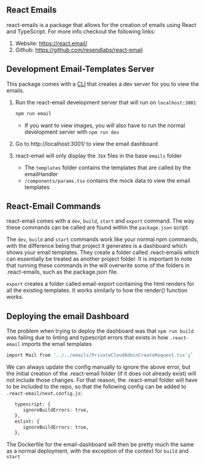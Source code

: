 ## React Emails

react-emails is a package that allows for the creation of emails using React and TypeScript. For more info checkout the following links:

1. Website: https://react.email/
1. Github: https://github.com/resendlabs/react-email

## Development Email-Templates Server

This package comes with a [CLI](https://react.email/docs/cli) that creates a dev server for you to view the emails.

1. Run the react-email development server that will run on `localhost:3001`

   ```sh
   npm run email
   ```

   - If you want to view images, you will also have to run the normal development server with `npm run dev`

1. Go to http://localhost:3001/ to view the email dashboard

1. react-email will only display the .tsx files in the base `emails` folder
   - The `templates` folder contains the templates that are called by the emailHandler
   - `/components/params.tsx` contains the mock data to view the email templates

## React-Email Commands

react-email comes with a `dev`, `build`, `start` and `export` command. The way these commands can be called are found within the `package.json` script.

The `dev`, `build` and `start` commands work like your normal npm commands, with the difference being that project it generates is a dashboard which shows your email templates. They create a folder called .react-emails which can essentially be treated as another project folder. It is important to note that running these commands in the will overwrite some of the folders in .react-emails, such as the package.json file.

`export` creates a folder called email-export containing the html renders for all the existing templates. It works similarly to how the render() function works.

## Deploying the email Dashboard

The problem when trying to deploy the dashboard was that `npm run build` was failing due to linting and typescript errors that exists in how `.react-email` imports the email templates

```sh
import Mail from '../../emails/PrivateCloudAdminCreateRequest.tsx';`
```

We can always update the config manually to ignore the above error, but the initial creation of the .react-email folder (if it does not already exist) will not include those changes. For that reason, the .react-email folder will have to be included to the repo, so that the following config can be added to `.react-email/next.config.js`:

```sh
   typescript: {
      ignoreBuildErrors: true,
   },
   eslint: {
      ignoreBuildErrors: true,
   },
```

The Dockerfile for the email-dashboard will then be pretty much the same as a normal deployment, with the exception of the context for `build` and `start`
